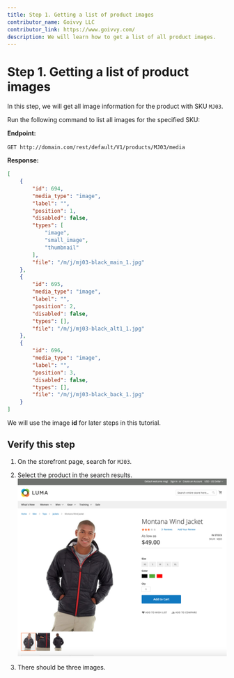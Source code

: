 ```yaml
---
title: Step 1. Getting a list of product images 
contributor_name: Goivvy LLC
contributor_link: https://www.goivvy.com/
description: We will learn how to get a list of all product images.
--- 
```


# Step 1. Getting a list of product images

In this step, we will get all image information for the product with SKU `MJ03`.

Run the following command to list all images for the specified SKU:

**Endpoint:**

`GET http://domain.com/rest/default/V1/products/MJ03/media`

**Response:**

```json
[
    {
        "id": 694,
        "media_type": "image",
        "label": "",
        "position": 1,
        "disabled": false,
        "types": [
            "image",
            "small_image",
            "thumbnail"
        ],
        "file": "/m/j/mj03-black_main_1.jpg"
    },
    {
        "id": 695,
        "media_type": "image",
        "label": "",
        "position": 2,
        "disabled": false,
        "types": [],
        "file": "/m/j/mj03-black_alt1_1.jpg"
    },
    {
        "id": 696,
        "media_type": "image",
        "label": "",
        "position": 3,
        "disabled": false,
        "types": [],
        "file": "/m/j/mj03-black_back_1.jpg"
    }
]
```

We will use the image **id** for later steps in this tutorial.

## Verify this step

1. On the storefront page, search for `MJ03`.

1. Select the product in the search results.
    ![Product](../../../_images/list-product-images.png)

1. There should be three images.

